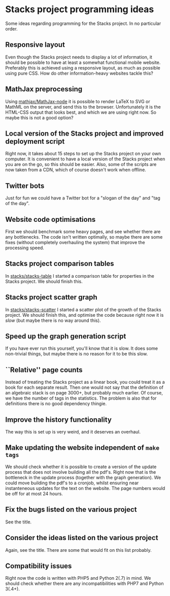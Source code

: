 # Stacks project programming ideas

Some ideas regarding programming for the Stacks project. In no particular order.

## Responsive layout
Even though the Stacks project needs to display a lot of information, it should be possible to have at least a somewhat functional mobile website. Preferably this is achieved using a responsive layout, as much as possible using pure CSS. How do other information-heavy websites tackle this?

## MathJax preprocessing
Using [mathjax/MathJax-node](https://github.com/mathjax/MathJax-node) it is possible to render LaTeX to SVG or MathML on the server, and send this to the browser. Unfortunately it is the HTML-CSS output that looks best, and which we are using right now. So maybe this is not a good option?

## Local version of the Stacks project and improved deployment script
Right now, it takes about 15 steps to set up the Stacks project on your own computer. It is convenient to have a local version of the Stacks project when you are on the go, so this should be easier. Also, some of the scripts are now taken from a CDN, which of course doesn't work when offline.

## Twitter bots
Just for fun we could have a Twitter bot for a "slogan of the day" and "tag of the day". 

## Website code optimisations
First we should benchmark some heavy pages, and see whether there are any bottlenecks. The code isn't written optimally, so maybe there are some fixes (without completely overhauling the system) that improve the processing speed.

## Stacks project comparison tables
In [stacks/stacks-table](https://github.com/stacks/stacks-table) I started a comparison table for properties in the Stacks project. We should finish this.

## Stacks project scatter graph
In [stacks/stacks-scatter](https://github.com/stacks/stacks-scatter) I started a scatter plot of the growth of the Stacks project. We should finish this, and optimise the code because right now it is _slow_ (but maybe there is no way around this).

## Speed up the graph generation script
If you have ever run this yourself, you'll know that it is slow. It does some non-trivial things, but maybe there is no reason for it to be this slow.

## ``Relative'' page counts
Instead of treating the Stacks project as a linear book, you could treat it as a book for each separate result. Then one would not say that the definition of an algebraic stack is on page 3000+, but probably much earlier. Of course, we have the number of tags in the statistics. The problem is also that for definitions there is no good dependency thingie.

## Improve the history functionality
The way this is set up is very weird, and it deserves an overhaul.

## Make updating the website independent of `make tags`
We should check whether it is possible to create a version of the update process that does not involve building all the pdf's. Right now that is the bottleneck in the update process (together with the graph generation). We could move building the pdf's to a cronjob, whilst ensuring near instanteneous updates for the text on the website. The page numbers would be off for at most 24 hours.

## Fix the bugs listed on the various project
See the title.

## Consider the ideas listed on the various project
Again, see the title. There are some that would fit on this list probably.

## Compatibility issues
Right now the code is written with PHP5 and Python 2(.7) in mind. We should check whether there are any incompatibilities with PHP7 and Python 3(.4+).
